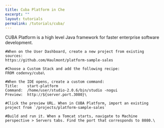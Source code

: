 ```yaml
---
title: Cuba Platform in Che
excerpt: ""
layout: tutorials
permalink: /tutorials/cuba/
---
```

CUBA Platform is a high level Java framework for faster enterprise software development.
```text  
#When on the User Dashboard, create a new project from existing sources:
https://github.com/Haulmont/platform-sample-sales

#Choose a Custom Stack and add the following recipe:
FROM codenvy/cuba\
```

```text  
#When the IDE opens, create a custom command:
Title:    start-platform
Command:  /home/user/studio-2.0.6/bin/studio -nogui
Preview:  http://${server.port.3080}\
```

```text  
#Click the preview URL. When in CUBA Platform, import an existing project from `/projects/platform-sample-sales`

#Build and run it. When a Tomcat starts, navigate to Machine perspective > Servers tabs. Find the port that corresponds to 8080.\
```

